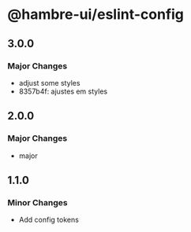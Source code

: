 # @hambre-ui/eslint-config

## 3.0.0

### Major Changes

- adjust some styles
- 8357b4f: ajustes em styles

## 2.0.0

### Major Changes

- major

## 1.1.0

### Minor Changes

- Add config tokens

